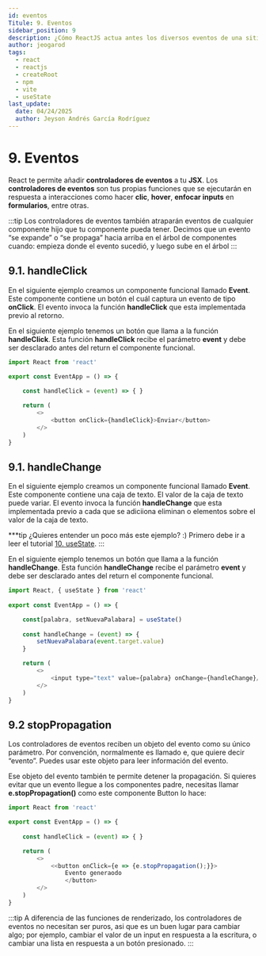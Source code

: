 ```yaml
---
id: eventos
Titule: 9. Eventos
sidebar_position: 9
description: ¿Cómo ReactJS actua antes los diversos eventos de una sitio web?
author: jeogarod
tags:
  - react
  - reactjs
  - createRoot
  - npm
  - vite
  - useState
last_update:
  date: 04/24/2025
  author: Jeyson Andrés García Rodríguez
---
```


# 9. Eventos

React te permite añadir **controladores de eventos** a tu **JSX**. Los **controladores de eventos** son tus propias funciones que se ejecutarán en respuesta a interacciones como hacer **clic**, **hover**, **enfocar inputs** en **formularios**, entre otras.

:::tip
Los controladores de eventos también atraparán eventos de cualquier componente hijo que tu componente pueda tener. Decimos que un evento “se expande” o “se propaga” hacia arriba en el árbol de componentes cuando: empieza donde el evento sucedió, y luego sube en el árbol
:::

## 9.1. handleClick

En el siguiente ejemplo creamos un componente funcional llamado **Event**. Este componente contiene un botón el cuál captura un evento de tipo **onClick**. El evento invoca la función **handleClick** que esta implementada previo al retorno. 

En el siguiente ejemplo tenemos un botón que llama a la función **handleClick**. Esta función **handleClick** recibe el parámetro **event** y debe ser desclarado antes del return el componente funcional. 

```javascript
import React from 'react'

export const EventApp = () => {
    
    const handleClick = (event) => { }

    return (
        <>
            <button onClick={handleClick}>Enviar</button>
        </>
    )
}
```

## 9.1. handleChange

En el siguiente ejemplo creamos un componente funcional llamado **Event**. Este componente contiene una caja de texto. El valor de la caja de texto puede variar. El evento invoca la función **handleChange** que esta implementada previo a cada que se adiciiona eliminan o elementos sobre el valor de la caja de texto. 

***tip
¿Quieres entender un poco más este ejemplo? :) Primero debe ir a leer el tutorial [10. useState](/docs/reactjs/useState.md).
:::

En el siguiente ejemplo tenemos un botón que llama a la función **handleChange**. Esta función **handleChange** recibe el parámetro **event** y debe ser desclarado antes del return el componente funcional. 

```javascript
import React, { useState } from 'react'
 
export const EventApp = () => {

    const[palabra, setNuevaPalabara] = useState()
    
    const handleChange = (event) => { 
        setNuevaPalabara(event.target.value)
    }

    return (
        <>
            <input type="text" value={palabra} onChange={handleChange}/>
        </>
    )
}
```

## 9.2 stopPropagation

Los controladores de eventos reciben un objeto del evento como su único parámetro. Por convención, normalmente es llamado e, que quiere decir “evento”. Puedes usar este objeto para leer información del evento.

Ese objeto del evento también te permite detener la propagación. Si quieres evitar que un evento llegue a los componentes padre, necesitas llamar **e.stopPropagation()** como este componente Button lo hace:

```javascript
import React from 'react'

export const EventApp = () => {
    
    const handleClick = (event) => { }

    return (
        <>
            <<button onClick={e => {e.stopPropagation();}}>
                Evento generaodo
                </button>
        </>
    )
}
```

:::tip
A diferencia de las funciones de renderizado, los controladores de eventos no necesitan ser puros, asi que es un buen lugar para cambiar algo; por ejemplo, cambiar el valor de un input en respuesta a la escritura, o cambiar una lista en respuesta a un botón presionado.
:::